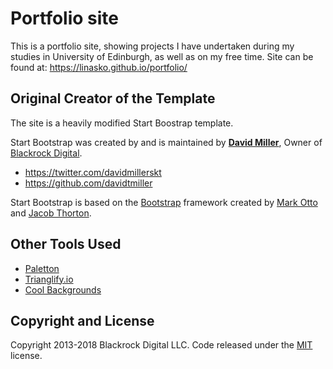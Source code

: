 # Portfolio site
This is a portfolio site, showing projects I have undertaken during my studies in University of Edinburgh, as well as on my free time.
Site can be found at: https://linasko.github.io/portfolio/

## Original Creator of the Template

The site is a heavily modified Start Boostrap template.

Start Bootstrap was created by and is maintained by **[David Miller](http://davidmiller.io/)**, Owner of [Blackrock Digital](http://blackrockdigital.io/).

* https://twitter.com/davidmillerskt
* https://github.com/davidtmiller

Start Bootstrap is based on the [Bootstrap](http://getbootstrap.com/) framework created by [Mark Otto](https://twitter.com/mdo) and [Jacob Thorton](https://twitter.com/fat).

## Other Tools Used
* [Paletton](http://paletton.com/#uid=52P0D0k1d6F1Ckn1jdP5B1xeb2j)
* [Trianglify.io](https://trianglify.io/)
* [Cool Backgrounds](https://coolbackgrounds.io/)


## Copyright and License

Copyright 2013-2018 Blackrock Digital LLC. Code released under the [MIT](https://github.com/BlackrockDigital/startbootstrap-freelancer-jekyll/blob/gh-pages/LICENSE) license.
